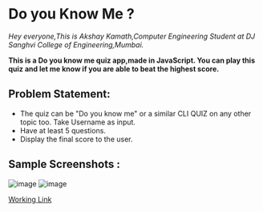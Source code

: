 # Do you Know Me ?

<i>Hey everyone,This is Akshay Kamath,Computer Engineering Student at DJ Sanghvi College of Engineering,Mumbai.</i>

<b>This is a Do you know me quiz app,made in JavaScript.
 You can play this quiz and let me know if you are able to beat the highest score.</b>

## Problem Statement:
- The quiz can be "Do you know me" or a similar CLI QUIZ on any other topic too. Take Username as input.
- Have at least 5 questions.
- Display the final score to the user.

## Sample Screenshots :
![image](https://user-images.githubusercontent.com/73344382/210005808-fa6d40e3-5493-433e-9d46-edd844538bce.png)
![image](https://user-images.githubusercontent.com/73344382/210005836-9ffa3ee2-8331-477c-96e0-2ad58e034d58.png)


[Working Link](https://replit.com/@AkshayKamath4/markOne?embed=1&output=1)




